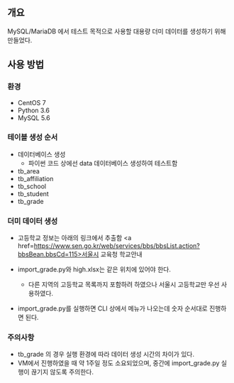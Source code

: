## 개요

MySQL/MariaDB 에서 테스트 목적으로 사용할 대용량 더미 데이터를 생성하기 위해 만들었다.

## 사용 방법

### 환경
- CentOS 7
- Python 3.6
- MySQL 5.6

### 테이블 생성 순서

- 데이터베이스 생성
    - 파이썬 코드 상에선 data 데이터베이스 생성하여 테스트함 
- tb_area
- tb_affiliation
- tb_school
- tb_student
- tb_grade

### 더미 데이터 생성

- 고등학교 정보는 아래의 링크에서 추출함
<a href=https://www.sen.go.kr/web/services/bbs/bbsList.action?bbsBean.bbsCd=115>서울시 교육청 학교안내</a>

- import_grade.py와 high.xlsx는 같은 위치에 있어야 한다.
    - 다른 지역의 고등학교 목록까지 포함하려 하였으나 서울시 고등학교만 우선 사용하였다.
- import_grade.py를 실행하면 CLI 상에서 메뉴가 나오는데 숫자 순서대로 진행하면 된다.

### 주의사항

- tb_grade 의 경우 실행 환경에 따라 데이터 생성 시간의 차이가 있다.
- VM에서 진행하였을 때 약 1주일 정도 소요되었으며, 중간에 import_grade.py 실행이 끊기지 않도록 주의한다.
